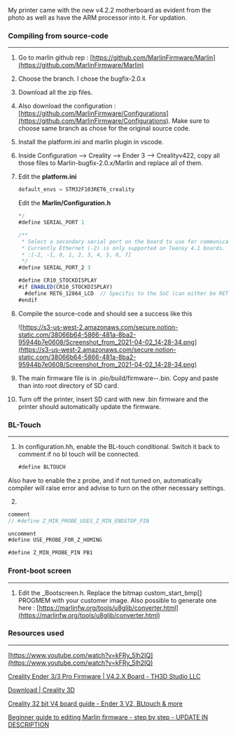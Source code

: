 My printer came with the new v4.2.2 motherboard as evident from the photo as well as have the ARM processor into it. For updation.

### Compiling from source-code

---

1. Go to marlin github rep  : [https://github.com/MarlinFirmware/Marlin](https://github.com/MarlinFirmware/Marlin)
2. Choose the branch. I chose the bugfix-2.0.x
3. Download all the zip files. 
4. Also download the configuration : [https://github.com/MarlinFirmware/Configurations](https://github.com/MarlinFirmware/Configurations). Make sure to choose same branch as chose for the original source code. 
5. Install the platform.ini and marlin plugin in vscode.
6. Inside Configuration —> Creality —> Ender 3 —> Crealityv422, copy all those files to Marlin-bugfix-2.0.x/Marlin and replace all of them.
7. Edit the **platform.ini**

    ```jsx
    default_envs = STM32F103RET6_creality
    ```

    Edit the **Marlin/Configuration.h**

    ```jsx
    */
    #define SERIAL_PORT 1

    /**
     * Select a secondary serial port on the board to use for communication with the host.
     * Currently Ethernet (-2) is only supported on Teensy 4.1 boards.
     * :[-2, -1, 0, 1, 2, 3, 4, 5, 6, 7]
     */
    #define SERIAL_PORT_2 3
    ```

    ```jsx
    #define CR10_STOCKDISPLAY
    #if ENABLED(CR10_STOCKDISPLAY)
      #define RET6_12864_LCD  // Specific to the SoC (can either be RET / VET)
    #endif
    ```

8. Compile the source-code and should see a success like this

    ![https://s3-us-west-2.amazonaws.com/secure.notion-static.com/38066b64-5866-481a-8ba2-95944b7e0608/Screenshot_from_2021-04-02_14-28-34.png](https://s3-us-west-2.amazonaws.com/secure.notion-static.com/38066b64-5866-481a-8ba2-95944b7e0608/Screenshot_from_2021-04-02_14-28-34.png)

9. The main firmware file is in .pio/build/firmware-<number>-<number>.bin. Copy and paste than into root directory of SD card.
10. Turn off the printer, insert SD card with new .bin firmware and the printer should automatically update the firmware.

### BL-Touch

---

1. In configuration.hh, enable the BL-touch conditional. Switch it back to comment if no bl touch will be connected.

    ```jsx
    #define BLTOUCH
    ```

Also have to enable the z probe, and if not turned on, automatically compiler will raise error and advise to turn on the other necessary settings. 

2. 

```jsx
comment
// #define Z_MIN_PROBE_USES_Z_MIN_ENDSTOP_PIN

uncomment
#define USE_PROBE_FOR_Z_HOMING

#define Z_MIN_PROBE_PIN PB1
```

### Front-boot screen

---

1. Edit the _Bootscreen.h. Replace the bitmap custom_start_bmp[] PROGMEM with your customer image. Also possible to generate one here : [https://marlinfw.org/tools/u8glib/converter.html](https://marlinfw.org/tools/u8glib/converter.html)

### Resources used

---

[https://www.youtube.com/watch?v=kFRy_5lh2IQ](https://www.youtube.com/watch?v=kFRy_5lh2IQ)

[Creality Ender 3/3 Pro Firmware | V4.2.X Board - TH3D Studio LLC](https://support.th3dstudio.com/hc/downloads/unified-2-firmware/creality/creality-ender-3-3-pro-ender-5-5-pro-firmware-v4-2-x-board/)

[Download | Creality 3D](https://www.creality.com/download)

[Creality 32 bit V4 board guide - Ender 3 V2, BLtouch & more](https://www.youtube.com/watch?v=neS7lB7fCww)

[Beginner guide to editing Marlin firmware - step by step - UPDATE IN DESCRIPTION](https://www.youtube.com/watch?v=J9vxJT5Tgh4)
